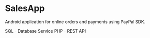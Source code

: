 # SalesApp
Android application for online orders and payments using PayPal SDK.

SQL - Database Service
PHP - REST API
